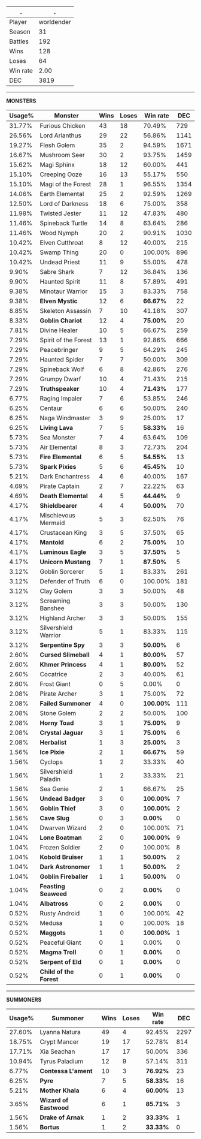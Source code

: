 .|.
|-|-
Player|worldender
Season|31
Battles|192
Wins|128
Loses|64
Win rate|2.00
DEC|3819

---
**MONSTERS**

Usage%|Monster|Wins|Loses|Win rate|DEC|
-|-|-|-|-|-|
31.77%|Furious Chicken|43|18|70.49%|729|
26.56%|Lord Arianthus|29|22|56.86%|1141|
19.27%|Flesh Golem|35|2|94.59%|1671|
16.67%|Mushroom Seer|30|2|93.75%|1459|
15.62%|Magi Sphinx|18|12|60.00%|441|
15.10%|Creeping Ooze|16|13|55.17%|550|
15.10%|Magi of the Forest|28|1|96.55%|1354|
14.06%|Earth Elemental|25|2|92.59%|1269|
12.50%|Lord of Darkness|18|6|75.00%|358|
11.98%|Twisted Jester|11|12|47.83%|480|
11.46%|Spineback Turtle|14|8|63.64%|286|
11.46%|Wood Nymph|20|2|90.91%|1030|
10.42%|Elven Cutthroat|8|12|40.00%|215|
10.42%|Swamp Thing|20|0|100.00%|896|
10.42%|Undead Priest|11|9|55.00%|478|
9.90%|Sabre Shark|7|12|36.84%|136|
9.90%|Haunted Spirit|11|8|57.89%|491|
9.38%|Minotaur Warrior|15|3|83.33%|758|
9.38%|**Elven Mystic**|12|6|**66.67%**|22|
8.85%|Skeleton Assassin|7|10|41.18%|307|
8.33%|**Goblin Chariot**|12|4|**75.00%**|20|
7.81%|Divine Healer|10|5|66.67%|259|
7.29%|Spirit of the Forest|13|1|92.86%|666|
7.29%|Peacebringer|9|5|64.29%|245|
7.29%|Haunted Spider|7|7|50.00%|309|
7.29%|Spineback Wolf|6|8|42.86%|276|
7.29%|Grumpy Dwarf|10|4|71.43%|215|
7.29%|**Truthspeaker**|10|4|**71.43%**|177|
6.77%|Raging Impaler|7|6|53.85%|246|
6.25%|Centaur|6|6|50.00%|240|
6.25%|Naga Windmaster|3|9|25.00%|17|
6.25%|**Living Lava**|7|5|**58.33%**|16|
5.73%|Sea Monster|7|4|63.64%|109|
5.73%|Air Elemental|8|3|72.73%|204|
5.73%|**Fire Elemental**|6|5|**54.55%**|13|
5.73%|**Spark Pixies**|5|6|**45.45%**|10|
5.21%|Dark Enchantress|4|6|40.00%|167|
4.69%|Pirate Captain|2|7|22.22%|63|
4.69%|**Death Elemental**|4|5|**44.44%**|9|
4.17%|**Shieldbearer**|4|4|**50.00%**|70|
4.17%|Mischievous Mermaid|5|3|62.50%|76|
4.17%|Crustacean King|3|5|37.50%|65|
4.17%|**Mantoid**|6|2|**75.00%**|10|
4.17%|**Luminous Eagle**|3|5|**37.50%**|5|
4.17%|**Unicorn Mustang**|7|1|**87.50%**|5|
3.12%|Goblin Sorcerer|5|1|83.33%|261|
3.12%|Defender of Truth|6|0|100.00%|181|
3.12%|Clay Golem|3|3|50.00%|48|
3.12%|Screaming Banshee|3|3|50.00%|130|
3.12%|Highland Archer|3|3|50.00%|155|
3.12%|Silvershield Warrior|5|1|83.33%|115|
3.12%|**Serpentine Spy**|3|3|**50.00%**|6|
2.60%|**Cursed Slimeball**|4|1|**80.00%**|57|
2.60%|**Khmer Princess**|4|1|**80.00%**|52|
2.60%|Cocatrice|2|3|40.00%|61|
2.60%|Frost Giant|0|5|0.00%|0|
2.08%|Pirate Archer|3|1|75.00%|72|
2.08%|**Failed Summoner**|4|0|**100.00%**|111|
2.08%|Stone Golem|2|2|50.00%|100|
2.08%|**Horny Toad**|3|1|**75.00%**|9|
2.08%|**Crystal Jaguar**|3|1|**75.00%**|6|
2.08%|**Herbalist**|1|3|**25.00%**|3|
1.56%|**Ice Pixie**|2|1|**66.67%**|59|
1.56%|Cyclops|1|2|33.33%|40|
1.56%|Silvershield Paladin|1|2|33.33%|21|
1.56%|Sea Genie|2|1|66.67%|25|
1.56%|**Undead Badger**|3|0|**100.00%**|7|
1.56%|**Goblin Thief**|3|0|**100.00%**|2|
1.56%|**Cave Slug**|0|3|**0.00%**|0|
1.04%|Dwarven Wizard|2|0|100.00%|71|
1.04%|**Lone Boatman**|2|0|**100.00%**|9|
1.04%|Frozen Soldier|2|0|100.00%|8|
1.04%|**Kobold Bruiser**|1|1|**50.00%**|2|
1.04%|**Dark Astronomer**|1|1|**50.00%**|2|
1.04%|**Goblin Fireballer**|1|1|**50.00%**|0|
1.04%|**Feasting Seaweed**|0|2|**0.00%**|0|
1.04%|**Albatross**|0|2|**0.00%**|0|
0.52%|Rusty Android|1|0|100.00%|42|
0.52%|Medusa|1|0|100.00%|18|
0.52%|**Maggots**|1|0|**100.00%**|1|
0.52%|Peaceful Giant|0|1|0.00%|0|
0.52%|**Magma Troll**|0|1|**0.00%**|0|
0.52%|**Serpent of Eld**|0|1|**0.00%**|0|
0.52%|**Child of the Forest**|0|1|**0.00%**|0|

---
**SUMMONERS**

Usage%|Summoner|Wins|Loses|Win rate|DEC|
-|-|-|-|-|-|
27.60%|Lyanna Natura|49|4|92.45%|2297|
18.75%|Crypt Mancer|19|17|52.78%|814|
17.71%|Xia Seachan|17|17|50.00%|336|
10.94%|Tyrus Paladium|12|9|57.14%|311|
6.77%|**Contessa L'ament**|10|3|**76.92%**|23|
6.25%|**Pyre**|7|5|**58.33%**|16|
5.21%|**Mother Khala**|6|4|**60.00%**|13|
3.65%|**Wizard of Eastwood**|6|1|**85.71%**|3|
1.56%|**Drake of Arnak**|1|2|**33.33%**|1|
1.56%|**Bortus**|1|2|**33.33%**|0|

